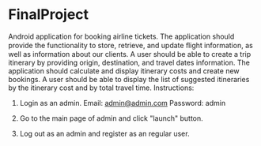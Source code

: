 # FinalProject
Android application for booking airline tickets. The application should provide the functionality to store, retrieve, and update ﬂight information, as well as information about our clients. A user should be able to create a trip itinerary by providing origin, destination, and travel dates information. The application should calculate and display itinerary costs and create new bookings. A user should be able to display the list of suggested itineraries by the itinerary cost and by total travel time.
Instructions:

1. Login as an admin.
	Email:		admin@admin.com
	Password:	admin

2. Go to the main page of admin and click "launch" button.

3. Log out as an admin and register as an regular user.

